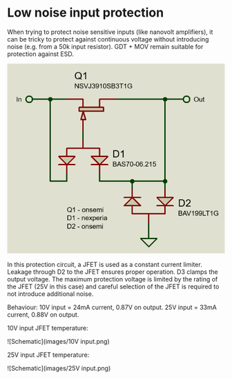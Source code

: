 # Low noise input protection

When trying to protect noise sensitive inputs (like nanovolt amplifiers), it can be tricky to protect against continuous voltage without introducing noise (e.g. from a 50k input resistor). GDT + MOV remain suitable for protection against ESD.

![Schematic](images/Schematic.png)

In this protection circuit, a JFET is used as a constant current limiter. Leakage through D2 to the JFET ensures proper operation. D3 clamps the output voltage. The maximum protection voltage is limited by the rating of the JFET (25V in this case) and careful selection of the JFET is required to not introduce additional noise.

Behaviour:
10V input = 24mA current, 0.87V on output.
25V input = 33mA current, 0.88V on output.

10V input JFET temperature:

![Schematic](images/10V input.png)

25V input JFET temperature:

![Schematic](images/25V input.png)
